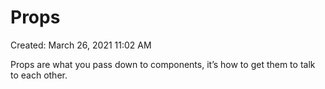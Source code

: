 # Props

Created: March 26, 2021 11:02 AM

Props are what you pass down to components, it’s how to get them to talk to each other.